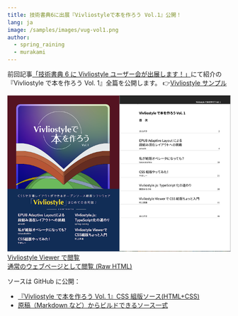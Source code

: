 ```yaml
---
title: 技術書典6に出展『Vivliostyleで本を作ろう Vol.1』公開！
lang: ja
image: /samples/images/vug-vol1.png
author:
  - spring_raining
  - murakami
---
```


前回記事[「技術書典 6 に Vivliostyle ユーザー会が出展します！」](/ja/blog/2019/04/13/appearance-of-user-group-in-tbf06)にて紹介の『Vivliostyle で本を作ろう Vol. 1』全篇を公開します。
👉[Vivliostyle サンプル](/ja/samples/)

[![『Vivliostyle で本を作ろう Vol. 1』](/samples/images/vug-vol1.png) Vivliostyle Viewer で閲覧](https://vivliostyle.org/viewer#b=https://vivliostyle.github.io/vivliostyle_doc/ja/vivliostyle-user-group-vol1/index.html&renderAllPages=true)  
[通常のウェブページとして閲覧 (Raw HTML)](https://vivliostyle.github.io/vivliostyle_doc/ja/vivliostyle-user-group-vol1/index.html)

ソースは GitHub に公開：

- [『Vivliostyle で本を作ろう Vol. 1』CSS 組版ソース(HTML+CSS)](https://github.com/vivliostyle/vivliostyle_doc/tree/gh-pages/ja/vivliostyle-user-group-vol1)
- [原稿（Markdown など）からビルドできるソース一式](https://github.com/spring-raining/tbf06-draft)
